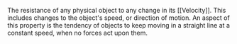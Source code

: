 The resistance of any physical object to any change in its [[Velocity]]. This includes changes to the object's speed, or direction of motion. An aspect of this property is the tendency of objects to keep moving in a straight line at a constant speed, when no forces act upon them.
